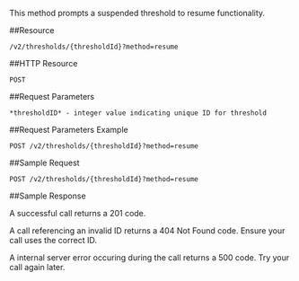 This method prompts a suspended threshold to resume functionality.

##Resource

	/v2/thresholds/{thresholdId}?method=resume

##HTTP Resource

	POST

##Request Parameters

	*thresholdID* - integer value indicating unique ID for threshold

##Request Parameters Example

	POST /v2/thresholds/{thresholdId}?method=resume

##Sample Request
```
POST /v2/thresholds/{thresholdId}?method=resume
```

##Sample Response

A successful call returns a 201 code.

A call referencing an invalid ID returns a 404 Not Found code. Ensure your call uses the correct ID.

A internal server error occuring during the call returns a 500 code. Try your call again later.